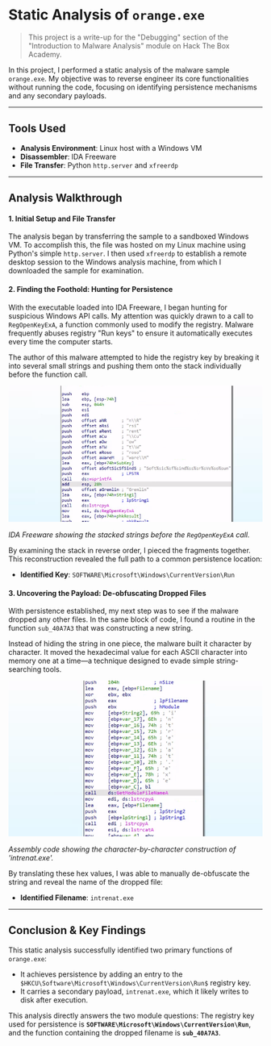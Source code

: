 # Static Analysis of `orange.exe`

> This project is a write-up for the "Debugging" section of the "Introduction to Malware Analysis" module on Hack The Box Academy.

In this project, I performed a static analysis of the malware sample `orange.exe`. My objective was to reverse engineer its core functionalities without running the code, focusing on identifying persistence mechanisms and any secondary payloads.

---

## Tools Used

* **Analysis Environment**: Linux host with a Windows VM
* **Disassembler**: IDA Freeware
* **File Transfer**: Python `http.server` and `xfreerdp`

---

## Analysis Walkthrough

#### 1. Initial Setup and File Transfer

The analysis began by transferring the sample to a sandboxed Windows VM. To accomplish this, the file was hosted on my Linux machine using Python's simple `http.server`. I then used `xfreerdp` to establish a remote desktop session to the Windows analysis machine, from which I downloaded the sample for examination.

#### 2. Finding the Foothold: Hunting for Persistence

With the executable loaded into IDA Freeware, I began hunting for suspicious Windows API calls. My attention was quickly drawn to a call to `RegOpenKeyExA`, a function commonly used to modify the registry. Malware frequently abuses registry "Run keys" to ensure it automatically executes every time the computer starts.

The author of this malware attempted to hide the registry key by breaking it into several small strings and pushing them onto the stack individually before the function call.

![Image of IDA Freeware showing stacked strings](./images/persistence.png)

*IDA Freeware showing the stacked strings before the `RegOpenKeyExA` call.*

By examining the stack in reverse order, I pieced the fragments together. This reconstruction revealed the full path to a common persistence location:

* **Identified Key**: `SOFTWARE\Microsoft\Windows\CurrentVersion\Run`

#### 3. Uncovering the Payload: De-obfuscating Dropped Files

With persistence established, my next step was to see if the malware dropped any other files. In the same block of code, I found a routine in the function `sub_40A7A3` that was constructing a new string.

Instead of hiding the string in one piece, the malware built it character by character. It moved the hexadecimal value for each ASCII character into memory one at a time—a technique designed to evade simple string-searching tools.

![Image of assembly code constructing a string](./images/intrenat_exe.png)

*Assembly code showing the character-by-character construction of 'intrenat.exe'.*

By translating these hex values, I was able to manually de-obfuscate the string and reveal the name of the dropped file:

* **Identified Filename**: `intrenat.exe`

---

## Conclusion & Key Findings

This static analysis successfully identified two primary functions of `orange.exe`:

* It achieves persistence by adding an entry to the `$HKCU\Software\Microsoft\Windows\CurrentVersion\Run$` registry key.
* It carries a secondary payload, `intrenat.exe`, which it likely writes to disk after execution.

This analysis directly answers the two module questions: The registry key used for persistence is **`SOFTWARE\Microsoft\Windows\CurrentVersion\Run`**, and the function containing the dropped filename is **`sub_40A7A3`**.
